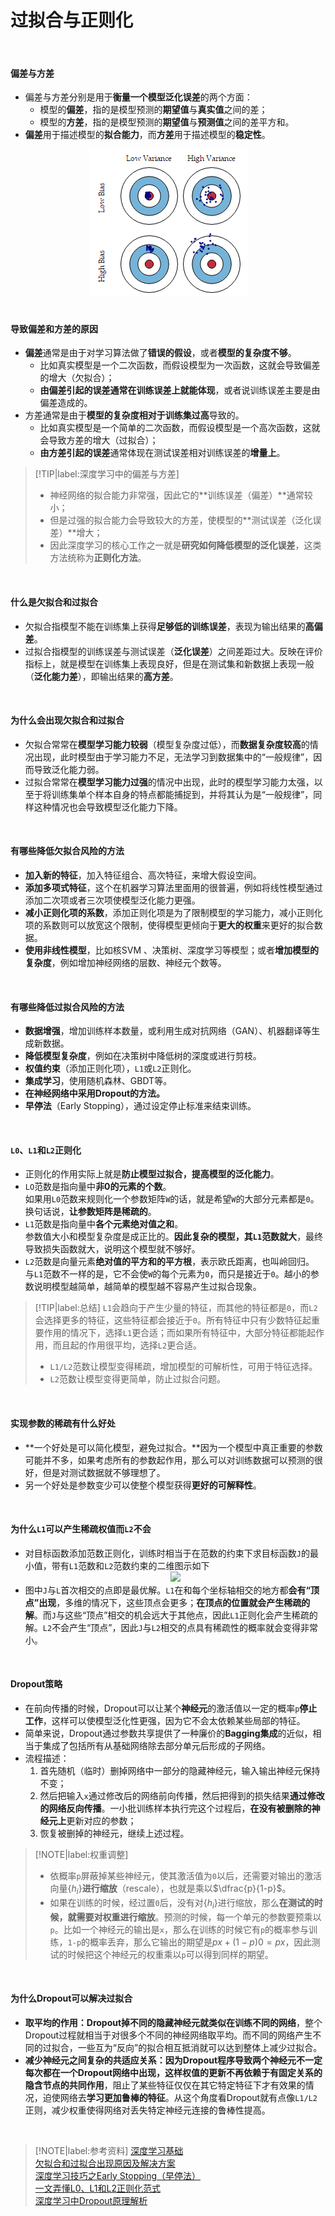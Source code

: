 <!-- <div align=center><img src="./img/明天就来上班.gif" width=260/></div>

</br>

<font size=6 style="font-weight:bold;">Hi</font>

</br>

<font size=6 style="font-weight:bold;">这里是一些看上去有用的面试/笔试资料，</font>

</br>

<font size=6 style="font-weight:bold;">开始浏览吧。</font>

</br></br></br> -->
<!--
> Powered by [Docsify](https://docsify.js.org/#/zh-cn/).</br>
> Deployed by @[kzxuan](https://github.com/kzxuan).</br>
> Supported by @[hsong](https://github.com/sheshesheshe), @[mrzhang](https://github.com/Annazmr).</br>
> Last update: {docsify-updated} -->

# 过拟合与正则化

</br>

#### 偏差与方差

- 偏差与方差分别是用于**衡量一个模型泛化误差**的两个方面：
  - 模型的**偏差**，指的是模型预测的**期望值**与**真实值**之间的差；
  - 模型的**方差**，指的是模型预测的**期望值**与**预测值**之间的差平方和。
- **偏差**用于描述模型的**拟合能力**，而**方差**用于描述模型的**稳定性**。

<div align=center><img src="./img/偏差和方差.png"/></div>
</br>

#### 导致偏差和方差的原因

- **偏差**通常是由于对学习算法做了**错误的假设**，或者**模型的复杂度不够**。
  - 比如真实模型是一个二次函数，而假设模型为一次函数，这就会导致偏差的增大（欠拟合）；
  - **由偏差引起的误差通常在训练误差上就能体现**，或者说训练误差主要是由偏差造成的。
- 方差通常是由于**模型的复杂度相对于训练集过高**导致的。
  - 比如真实模型是一个简单的二次函数，而假设模型是一个高次函数，这就会导致方差的增大（过拟合）；
  - **由方差引起的误差**通常体现在测试误差相对训练误差的**增量上**。

> [!TIP|label:深度学习中的偏差与方差]
> - 神经网络的拟合能力非常强，因此它的**训练误差（偏差）**通常较小；
> - 但是过强的拟合能力会导致较大的方差，使模型的**测试误差（泛化误差）**增大；
> - 因此深度学习的核心工作之一就是**研究如何降低模型的泛化误差**，这类方法统称为**正则化方法**。

</br>

#### 什么是欠拟合和过拟合

- 欠拟合指模型不能在训练集上获得**足够低的训练误差**，表现为输出结果的**高偏差**。
- 过拟合指模型的训练误差与测试误差（**泛化误差**）之间差距过大。反映在评价指标上，就是模型在训练集上表现良好，但是在测试集和新数据上表现一般（**泛化能力差**），即输出结果的**高方差**。

</br>

#### 为什么会出现欠拟合和过拟合

- 欠拟合常常在**模型学习能力较弱**（模型复杂度过低），而**数据复杂度较高**的情况出现，此时模型由于学习能力不足，无法学习到数据集中的“一般规律”，因而导致泛化能力弱。
- 过拟合常常在**模型学习能力过强**的情况中出现，此时的模型学习能力太强，以至于将训练集单个样本自身的特点都能捕捉到，并将其认为是“一般规律”，同样这种情况也会导致模型泛化能力下降。

</br>

#### 有哪些降低欠拟合风险的方法
- **加入新的特征**，加入特征组合、高次特征，来增大假设空间。
- **添加多项式特征**，这个在机器学习算法里面用的很普遍，例如将线性模型通过添加二次项或者三次项使模型泛化能力更强。
- **减小正则化项的系数**，添加正则化项是为了限制模型的学习能力，减小正则化项的系数则可以放宽这个限制，使得模型更倾向于**更大的权重**来更好的拟合数据。
- **使用非线性模型**，比如核SVM 、决策树、深度学习等模型；或者**增加模型的复杂度**，例如增加神经网络的层数、神经元个数等。

</br>

#### 有哪些降低过拟合风险的方法
- **数据增强**，增加训练样本数量，或利用生成对抗网络（GAN）、机器翻译等生成新数据。
- **降低模型复杂度**，例如在决策树中降低树的深度或进行剪枝。
- **权值约束**（添加正则化项），`L1`或`L2`正则化。</br>
- **集成学习**，使用随机森林、GBDT等。
- **在神经网络中采用Dropout的方法。**
- **早停法**（Early Stopping），通过设定停止标准来结束训练。

</br>

#### `L0`、`L1`和`L2`正则化

- 正则化的作用实际上就是**防止模型过拟合，提高模型的泛化能力**。
- `LO`范数是指向量中**非0的元素的个数**。</br>
  如果用`L0`范数来规则化一个参数矩阵`W`的话，就是希望`W`的大部分元素都是`0`。换句话说，**让参数矩阵是稀疏的**。
- `L1`范数是指向量中**各个元素绝对值之和**。</br>
  参数值大小和模型复杂度是成正比的。**因此复杂的模型，其`L1`范数就大**，最终导致损失函数就大，说明这个模型就不够好。
- `L2`范数是向量元素**绝对值的平方和的平方根**，表示欧氏距离，也叫岭回归。</br>
  与`L1`范数不一样的是，它不会使`W`的每个元素为`0`，而只是接近于`0`。越小的参数说明模型越简单，越简单的模型越不容易产生过拟合现象。

> [!TIP|label:总结]
> `L1`会趋向于产生少量的特征，而其他的特征都是`0`，而`L2`会选择更多的特征，这些特征都会接近于`0`。所有特征中只有少数特征起重要作用的情况下，选择`L1`更合适；而如果所有特征中，大部分特征都能起作用，而且起的作用很平均，选择`L2`更合适。
> - `L1/L2`范数让模型变得稀疏，增加模型的可解析性，可用于特征选择。
> - `L2`范数让模型变得更简单，防止过拟合问题。

</br>

#### 实现参数的稀疏有什么好处

- **一个好处是可以简化模型，避免过拟合。**因为一个模型中真正重要的参数可能并不多，如果考虑所有的参数起作用，那么可以对训练数据可以预测的很好，但是对测试数据就不够理想了。
- 另一个好处是参数变少可以使整个模型获得**更好的可解释性**。

</br>

#### 为什么`L1`可以产生稀疏权值而`L2`不会

- 对目标函数添加范数正则化，训练时相当于在范数的约束下求目标函数`J`的最小值，带有`L1`范数和`L2`范数约束的二维图示如下
  <div align=center><img src="./img/L1和L2.png" width=350/></div>
- 图中`J`与`L`首次相交的点即是最优解。`L1`在和每个坐标轴相交的地方都**会有“顶点”出现**，多维的情况下，这些顶点会更多；**在顶点的位置就会产生稀疏的解**。而`J`与这些“顶点”相交的机会远大于其他点，因此`L1`正则化会产生稀疏的解。`L2`不会产生“顶点”，因此`J`与`L2`相交的点具有稀疏性的概率就会变得非常小。

</br>

#### Dropout策略

- 在前向传播的时候，Dropout可以让某个**神经元**的激活值以一定的概率`p`**停止工作**，这样可以使模型泛化性更强，因为它不会太依赖某些局部的特征。
- 简单来说，Dropout通过参数共享提供了一种廉价的**Bagging集成**的近似，相当于集成了包括所有从基础网络除去部分单元后形成的子网络。
- 流程描述：
  1. 首先随机（临时）删掉网络中一部分的隐藏神经元，输入输出神经元保持不变；
  2. 然后把输入`x`通过修改后的网络前向传播，然后把得到的损失结果**通过修改的网络反向传播**。一小批训练样本执行完这个过程后，**在没有被删除的神经元上**更新对应的参数；
  3. 恢复被删掉的神经元，继续上述过程。

> [!NOTE|label:权重调整]
> - 依概率`p`屏蔽掉某些神经元，使其激活值为`0`以后，还需要对输出的激活向量$\{h_i\}$**进行缩放**（rescale），也就是乘以$\dfrac{p}{1-p}$。
> - 如果在训练的时候，经过置`0`后，没有对$\{h_i\}$进行缩放，那么**在测试的时候，就需要对权重进行缩放**。预测的时候，每一个单元的参数要预乘以`p`。比如一个神经元的输出是`x`，那么在训练的时候它有`p`的概率参与训练，`1-p`的概率丢弃，那么它输出的期望是$px+(1-p)0=px$，因此测试的时候把这个神经元的权重乘以`p`可以得到同样的期望。

</br>

#### 为什么Dropout可以解决过拟合

- **取平均的作用：**Dropout掉不同的隐藏神经元就类似在**训练不同的网络**，整个Dropout过程就相当于对很多个不同的神经网络取平均。而不同的网络产生不同的过拟合，一些互为“反向”的拟合相互抵消就可以达到整体上减少过拟合。
- **减少神经元之间复杂的共适应关系：**因为Dropout程序导致两个神经元不一定每次都在一个Dropout网络中出现，这样权值的更新不再依赖于**有固定关系的隐含节点的共同作用**，阻止了某些特征仅仅在其它特定特征下才有效果的情况，迫使网络去**学习更加鲁棒的特征**。从这个角度看Dropout就有点像`L1/L2`正则，减少权重使得网络对丢失特定神经元连接的鲁棒性提高。

</br>

> [!NOTE|label:参考资料]
> [深度学习基础](https://github.com/imhuay/Algorithm_Interview_Notes-Chinese/blob/master/A-%E6%B7%B1%E5%BA%A6%E5%AD%A6%E4%B9%A0/A-%E6%B7%B1%E5%BA%A6%E5%AD%A6%E4%B9%A0%E5%9F%BA%E7%A1%80.md)</br>
> [欠拟合和过拟合出现原因及解决方案](https://www.cnblogs.com/zhhfan/p/10476761.html)</br>
> [深度学习技巧之Early Stopping（早停法）](https://www.datalearner.com/blog/1051537860479157)</br>
> [一文弄懂L0、L1和L2正则化范式](https://blog.csdn.net/oTengYue/article/details/89644170)</br>
> [深度学习中Dropout原理解析](https://blog.csdn.net/program_developer/article/details/80737724)</br>
>
